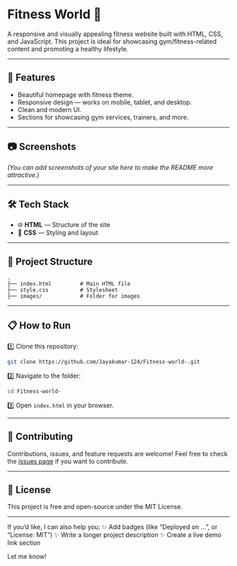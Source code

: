 # Fitness World 🌟

A responsive and visually appealing fitness website built with HTML, CSS, and JavaScript.
This project is ideal for showcasing gym/fitness-related content and promoting a healthy lifestyle.

---

## 🚀 Features

* Beautiful homepage with fitness theme.
* Responsive design — works on mobile, tablet, and desktop.
* Clean and modern UI.
* Sections for showcasing gym services, trainers, and more.

---

## 📷 Screenshots

*(You can add screenshots of your site here to make the README more attractive.)*

---

## 🛠️ Tech Stack

* 🌐 **HTML** — Structure of the site
* 🎨 **CSS** — Styling and layout

---

## 📂 Project Structure

```
.
├── index.html         # Main HTML file
├── style.css          # Stylesheet
├── images/            # Folder for images
```

---

## 📋 How to Run

1️⃣ Clone this repository:

```bash
git clone https://github.com/Jayakumar-124/Fitness-world-.git
```

2️⃣ Navigate to the folder:

```bash
cd Fitness-world-
```

3️⃣ Open `index.html` in your browser.

---

## 🤝 Contributing

Contributions, issues, and feature requests are welcome!
Feel free to check the [issues page](https://github.com/Jayakumar-124/Fitness-world-/issues) if you want to contribute.

---

## 📄 License

This project is free and open-source under the MIT License.

---

If you’d like, I can also help you:
✨ Add badges (like “Deployed on …”, or “License: MIT”)
✨ Write a longer project description
✨ Create a live demo link section

Let me know!
